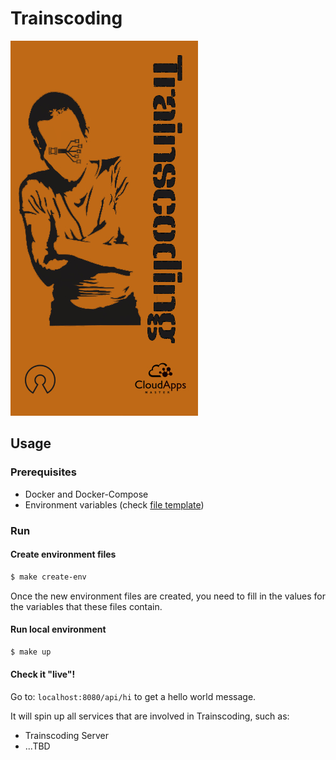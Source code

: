 # Trainscoding

![Trainscoding cover image](https://github.com/MasterCloudApps-Projects/trainscoding/blob/main/docs/images/trainscoding.jpg)

## Usage

### Prerequisites

- Docker and Docker-Compose
- Environment variables (check [file template](https://github.com/MasterCloudApps-Projects/trainscoding/blob/main/example.env))

### Run

#### Create environment files
``` sh
$ make create-env
```
Once the new environment files are created, you need to fill in the values for the variables that these files contain.

#### Run local environment
``` sh
$ make up
```

#### Check it "live"!
Go to: `localhost:8080/api/hi` to get a hello world message.


It will spin up all services that are involved in Trainscoding, such as:
- Trainscoding Server
- ...TBD

